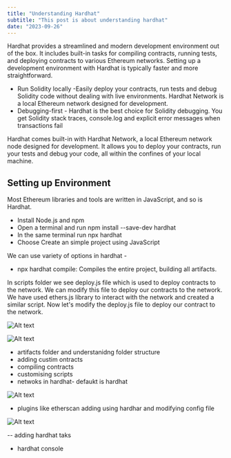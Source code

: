 ```yaml
---
title: "Understanding Hardhat"
subtitle: "This post is about understanding hardhat"
date: "2023-09-26"
---
```



Hardhat provides a streamlined and modern development environment out of the box. It includes built-in tasks for compiling contracts, running tests, and deploying contracts to various Ethereum networks. Setting up a development environment with Hardhat is typically faster and more straightforward.
- Run Solidity locally -Easily deploy your contracts, run tests and debug Solidity code without dealing with live environments. Hardhat Network is a local Ethereum network designed for development.
- Debugging-first - Hardhat is the best choice for Solidity debugging. You get Solidity stack traces, console.log and explicit error messages when transactions fail

Hardhat comes built-in with Hardhat Network, a local Ethereum network node designed for development. It allows you to deploy your contracts, run your tests and debug your code, all within the confines of your local machine.


## Setting up Environment

Most Ethereum libraries and tools are written in JavaScript, and so is Hardhat. 

- Install Node.js and npm
- Open a terminal and run npm install --save-dev hardhat
- In the same terminal run npx hardhat
- Choose Create an simple project using JavaScript

We can use variety of options in hardhat -
- npx hardhat compile: Compiles the entire project, building all artifacts.


In scripts folder we see deploy.js file which is used to deploy contracts to the network. We can modify this file to deploy our contracts to the network. We have used ethers.js library to interact with the network and created a similar script. Now let's modify the deploy.js file to deploy our contract to the network.

![Alt text](image-3.png)

![Alt text](image-4.png)

- artifacts folder and understanidng folder structure
- adding custim ontracts
- compiling contracts
- customising scripts
- netwoks in hardhat- defaukt is hardhat

![Alt text](image-5.png)

- plugins like etherscan adding using hardhar and modifying config file

![Alt text](image-6.png)


-- adding hardhat taks

- hardhat console



